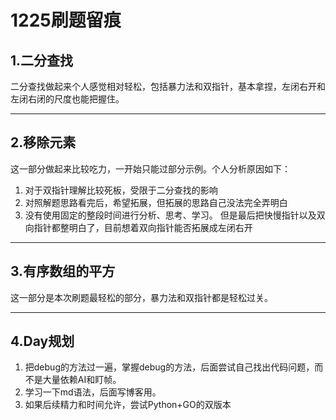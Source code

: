 # 1225刷题留痕

## 1.二分查找


二分查找做起来个人感觉相对轻松，包括暴力法和双指针，基本拿捏，左闭右开和左闭右闭的尺度也能把握住。

---




## 2.移除元素

这一部分做起来比较吃力，一开始只能过部分示例。个人分析原因如下：

1. 对于双指针理解比较死板，受限于二分查找的影响
2. 对照解题思路看完后，希望拓展，但拓展的思路自己没法完全弄明白
3. 没有使用固定的整段时间进行分析、思考、学习。
   但是最后把快慢指针以及双向指针都整明白了，目前想着双向指针能否拓展成左闭右开

---

## 3.有序数组的平方

这一部分是本次刷题最轻松的部分，暴力法和双指针都是轻松过关。

---

## 4.Day规划

1. 把debug的方法过一遍，掌握debug的方法，后面尝试自己找出代码问题，而不是大量依赖AI和盯帧。
2. 学习一下md语法，后面写博客用。
3. 如果后续精力和时间允许，尝试Python+GO的双版本
